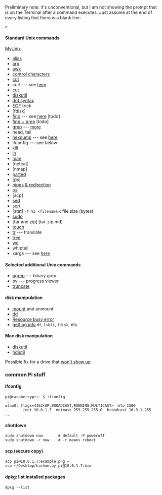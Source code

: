 Preliminary note:  it's unconventional, but I am not showing the prompt that is on the Terminal after a command executes.  Just assume at the end of every listing that there is a blank line:

```
>
```

#### Standard Unix commands

[MyUnix](https://github.com/telliott99/MyUnix)

- [alias](alias.md)
- [arp](arp.md)
- [awk](awk.md)
- [control characters](ctl.md)
- [cut](cut.md)
- curl --- see [here](https://github.com/telliott99/MyUnix/blob/master/unix/curl.rst)
- [cut](cut.md)
- [diskutil](diskutil.md)
- [dot syntax](dot.md)
- [EOF](eof.md) trick
- [fdisk]
- [find](find.md) --- see [here](https://github.com/telliott99/MyUnix/blob/master/unix/find.rst) [todo]
- [find + grep](find+grep.md) [todo]
- [grep](grep.md) --- [more](https://github.com/telliott99/MyUnix/blob/master/unix/grep.rst)
- head, tail
- [hexdump](hexdump.md) --- see [here](https://github.com/telliott99/MyUnix/blob/master/unix/hexdump.rst)
- ifconfig --- see below
- [kill](kill.md)
- [ln](ln.md)
- [man](man.md)
- [netcat]
- [nmap]
- [parted](../linux/parted.md)
- [ps]
- [pipes & redirection](pipe.md)
- [ps](ps.md)
- [scp]
- [sed](sed.md)
- [sort](sort.md)
- [stat] ``-f %z <filename>``:  file size (bytes)
- [sudo](sudo.md)
- [tar and zip] (tar-zip.md)
- [touch](touch.md)
- [tr](tr.md) --- translate
- [tree](tree.md)
- [wc](wc.md)
- whiptail
- xargs --- see [here](https://github.com/telliott99/MyUnix/blob/master/unix/xargs.rst)

#### Selected additional Unix commands

- [bgrep](bgrep.md) --- binary grep
- [pv](pv.md) --- progress viewer
- [truncate](truncate.md)

#### disk manipulation

- [mount](mount.md) and unmount
- [dd](dd.md)
- [Resource busy error](resource-busy.md)
- [getting info](show-info.md) ``df``, ``lsblk``, ``fdisk``, etc.

#### Mac disk manipulation

- [diskutil](diskutil.md)
- [hdiutil](hdiutil.md)

Possible fix for a drive that [won't show up](borked-drive.md)

### common Pi stuff

#### ifconfig

```
pi@raspberrypi:~ $ ifconfig
..
wlan0: flags=4163<UP,BROADCAST,RUNNING,MULTICAST>  mtu 1500
        inet 10.0.1.7  netmask 255.255.255.0  broadcast 10.0.1.255
..
```

#### shutdown

```
sudo shutdown now       # default -P poweroff
sudo shutdown -r now    # -r means reboot
```

#### scp (secure copy)

```
scp pi@10.0.1.7:example.png ~
scp ~/Desktop/hashme.py pi@10.0.1.7:bin
```

#### dpkg:  list installed packages

```
dpkg --list
```